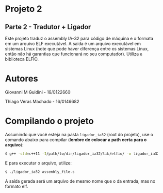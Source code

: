 # Projeto 2
## Parte 2 - Tradutor + Ligador

Este projeto traduz o assembly IA-32 para código de máquina e o formata em um arquivo ELF executável. A saída é um arquivo executável em sistemas Linux (note que pode haver diferença entre os sistemas Linux, então não há garantias que funcionará no seu computador). Utiliza a biblioteca ELFIO.

# Autores

Giovanni M Guidini - 16/0122660

Thiago Veras Machado - 16/0146682

# Compilando o projeto

Assumindo que você esteja na pasta `ligador_ia32` (root do projeto), use o comando abaixo para compilar (**lembre de colocar a path certa para o arquivo**):

```bash
$ g++ -std=c++11 -I/path/to/dir/ligador_ia32/lib/elfio/ -o ligador_ia32 src/ligador_ia32.cpp
```

E para executar o arquivo, utilize:
```bash
$ ./ligador_ia32 assembly_file.s
```

A saída gerada será um arquivo de mesmo nome que o da entrada, mas no formato elf.
